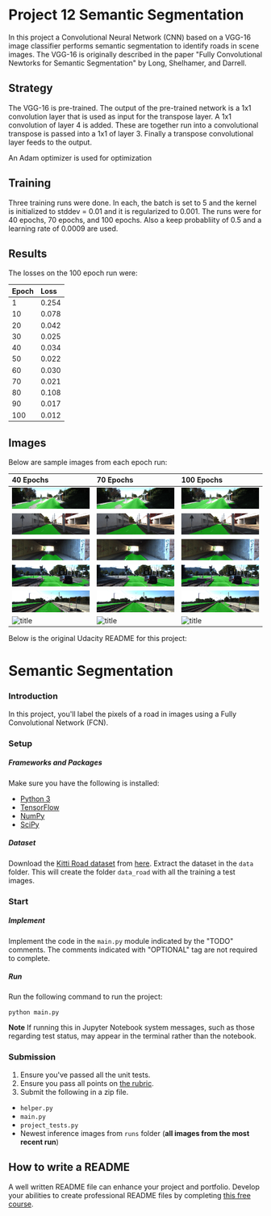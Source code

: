 # Project 12 Semantic Segmentation

In this project a Convolutional Neural Network (CNN) based on a VGG-16 image classifier performs semantic segmentation to identify roads in scene images. The VGG-16 is originally described in the paper "Fully Convolutional Newtorks for Semantic Segmentation" by Long, Shelhamer, and Darrell.

## Strategy

  The VGG-16 is pre-trained. The output of the pre-trained network is a 1x1 convolution layer that is used as input for the transpose layer. A 1x1 convolution of layer 4 is added. These are together run into a convolutional transpose is passed into a 1x1 of layer 3. Finally a transpose convolutional layer feeds to the output.

  An Adam optimizer is used for optimization
  
## Training

  Three training runs were done. In each, the batch is set to 5 and the kernel is initialized to stddev = 0.01 and it is regularized to 0.001. The runs were for 40 epochs, 70 epochs, and 100 epochs. Also a keep probabliity of 0.5 and a learning rate of 0.0009 are used.


## Results
  
  The losses on the 100 epoch run were:
  
  |Epoch | Loss
  |:------|:-----
  |1    |0.254|
  |10   |0.078|
  |20   |0.042|
  |30   |0.025|
  |40   |0.034|
  |50   |0.022|
  |60   |0.030| 
  |70   |0.021|
  |80   |0.108|
  |90   |0.017|
  |100  |0.012|

## Images
 
  Below are sample images from each epoch run:
  
   |40 Epochs| 70 Epochs | 100 Epochs
   |:-------------------|:-------------------|:-------------------- 
|![title](40um_000028.png)|![title](70um_000028.png)|![title](100um_000028.png)|
|![title](40um_000067.png)|![title](70um_000067.png)|![title](100um_000067.png)|
|![title](40um_000093.png)|![title](70um_000093.png)|![title](100um_000093.png)|
|![title](40umm_000069.png)|![title](70umm_000069.png)|![title](100umm_000069.png)|
|![title](40uu_000079.png)|![title](70uu_000079.png)|![title](100uu_000079.png)|
|![title](40uu_000093.png)|![title](70uu_000093.png)|![title](100uu_000093.png)|


Below is the original Udacity README for this project:

# Semantic Segmentation
### Introduction
In this project, you'll label the pixels of a road in images using a Fully Convolutional Network (FCN).

### Setup
##### Frameworks and Packages
Make sure you have the following is installed:
 - [Python 3](https://www.python.org/)
 - [TensorFlow](https://www.tensorflow.org/)
 - [NumPy](http://www.numpy.org/)
 - [SciPy](https://www.scipy.org/)
##### Dataset
Download the [Kitti Road dataset](http://www.cvlibs.net/datasets/kitti/eval_road.php) from [here](http://www.cvlibs.net/download.php?file=data_road.zip).  Extract the dataset in the `data` folder.  This will create the folder `data_road` with all the training a test images.

### Start
##### Implement
Implement the code in the `main.py` module indicated by the "TODO" comments.
The comments indicated with "OPTIONAL" tag are not required to complete.
##### Run
Run the following command to run the project:
```
python main.py
```
**Note** If running this in Jupyter Notebook system messages, such as those regarding test status, may appear in the terminal rather than the notebook.

### Submission
1. Ensure you've passed all the unit tests.
2. Ensure you pass all points on [the rubric](https://review.udacity.com/#!/rubrics/989/view).
3. Submit the following in a zip file.
 - `helper.py`
 - `main.py`
 - `project_tests.py`
 - Newest inference images from `runs` folder  (**all images from the most recent run**)
 
 ## How to write a README
A well written README file can enhance your project and portfolio.  Develop your abilities to create professional README files by completing [this free course](https://www.udacity.com/course/writing-readmes--ud777).

